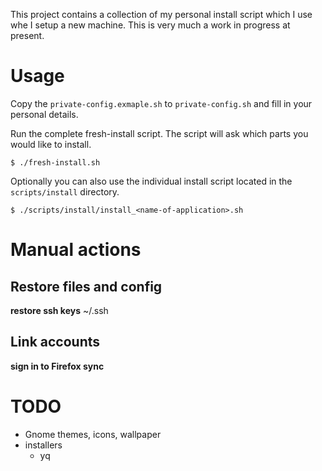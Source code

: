 This project contains a collection of my personal install script which I use whe I setup a new machine. This is very much a work in progress at present.

# Usage

Copy the `private-config.exmaple.sh` to `private-config.sh` and fill in your personal details.

Run the complete fresh-install script. The script will ask which parts you would like to install.

```shell
$ ./fresh-install.sh
```

Optionally you can also use the individual install script located in the `scripts/install` directory.

```shell
$ ./scripts/install/install_<name-of-application>.sh
```

# Manual actions

## Restore files and config

**restore ssh keys**
~/.ssh

## Link accounts

**sign in to Firefox sync**


# TODO

* Gnome themes, icons, wallpaper
* installers
  * yq 